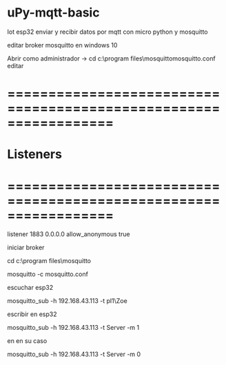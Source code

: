 # uPy-mqtt-basic

Iot 
esp32 enviar y recibir datos por mqtt con micro python y mosquitto

editar broker mosquitto en windows 10

Abrir como administrador -> cd c:\program files\mosquittomosquitto.conf
editar
# =================================================================
# Listeners
# =================================================================
listener 1883 0.0.0.0
allow_anonymous true

iniciar broker

cd c:\program files\mosquitto

mosquitto -c mosquitto.conf

escuchar esp32

mosquitto_sub -h 192.168.43.113 -t pl1\Zoe

escribir en esp32

mosquitto_sub -h 192.168.43.113 -t Server -m 1

en en su caso 

mosquitto_sub -h 192.168.43.113 -t Server -m 0
